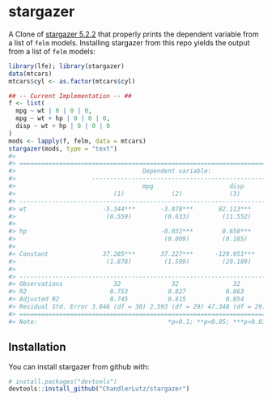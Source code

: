 <!-- README.md is generated from README.Rmd. Please edit that file -->



# stargazer

A Clone of
[stargazer 5.2.2](https://cran.r-project.org/web/packages/stargazer/index.html) that
properly prints the dependent variable from a list of  `felm`
models. Installing stargazer from this repo yields the output from a list of `felm` models:


```r
library(lfe); library(stargazer)
data(mtcars)
mtcars$cyl <- as.factor(mtcars$cyl)

## -- Current Implementation -- ##
f <- list(
  mpg ~ wt | 0 | 0 | 0,
  mpg ~ wt + hp | 0 | 0 | 0,
  disp ~ wt + hp | 0 | 0 | 0
)
mods <- lapply(f, felm, data = mtcars)
stargazer(mods, type = "text")
#> 
#> ====================================================================
#>                                   Dependent variable:               
#>                     ------------------------------------------------
#>                                   mpg                     disp      
#>                           (1)             (2)             (3)       
#> --------------------------------------------------------------------
#> wt                     -5.344***       -3.878***       82.113***    
#>                         (0.559)         (0.633)         (11.552)    
#>                                                                     
#> hp                                     -0.032***        0.658***    
#>                                         (0.009)         (0.165)     
#>                                                                     
#> Constant               37.285***       37.227***      -129.951***   
#>                         (1.878)         (1.599)         (29.189)    
#>                                                                     
#> --------------------------------------------------------------------
#> Observations              32              32               32       
#> R2                       0.753           0.827           0.863      
#> Adjusted R2              0.745           0.815           0.854      
#> Residual Std. Error 3.046 (df = 30) 2.593 (df = 29) 47.348 (df = 29)
#> ====================================================================
#> Note:                                    *p<0.1; **p<0.05; ***p<0.01
```


## Installation

You can install stargazer from github with:


```r
# install.packages("devtools")
devtools::install_github("ChandlerLutz/stargazer")
```
